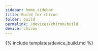```yaml
---
sidebar: home_sidebar
title: Build for chiron
folder: build
permalink: /devices/chiron/build
device: chiron
---
```

{% include templates/device_build.md %}
